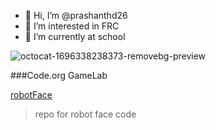 - 👋 Hi, I’m @prashanthd26
- 👀 I’m interested in FRC
- 🌱 I’m currently at school

![octocat-1696338238373-removebg-preview](https://github.com/prashanthd26/prashanthd26/assets/146843408/26111ec3-1731-465f-bbc6-ba33987e6a93)

###Code.org GameLab

[robotFace](https://prashanthd26.github.io/robotFace/)
>repo for robot face code
